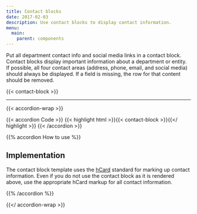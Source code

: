 ```yaml
---
title: Contact blocks
date: 2017-02-03
description: Use contact blocks to display contact information.
menu:
  main:
    parent: components
---
```


Put all department contact info and social media links in a contact block. Contact blocks display important information about a department or entity. If possible, all four contact areas (address, phone, email, and social media) should always be displayed. If a field is missing, the row for that content should be removed.  

<div class="large-10 columns connect vcard">
{{< contact-block >}}
</div>

---

{{< accordion-wrap >}}

{{< accordion Code >}}
  {{< highlight html >}}{{< contact-block >}}{{</ highlight >}}
{{< /accordion >}}

{{% accordion How to use %}}
## Implementation

The contact block template uses the <a href="http://microformats.org/wiki/hcard" class="external">hCard</a> standard for marking up contact information. Even if you do not use the contact block as it is rendered above, use the appropriate hCard markup for all contact information.

{{% /accordion %}}

{{</ accordion-wrap >}}
